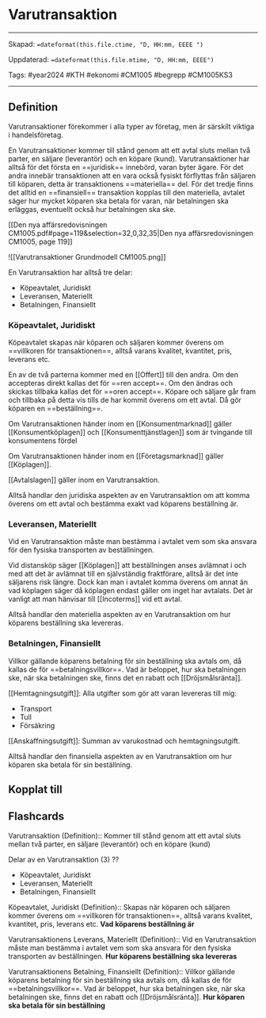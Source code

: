 # Varutransaktion

---
Skapad: `=dateformat(this.file.ctime, "D, HH:mm, EEEE ")`

Uppdaterad: `=dateformat(this.file.mtime, "D, HH:mm, EEEE")`

Tags: #year2024 #KTH #ekonomi #CM1005 #begrepp #CM1005KS3

---

## Definition

Varutransaktioner förekommer i alla typer av företag, men är särskilt viktiga i handelsföretag.

En Varutransaktioner kommer till stånd genom att ett avtal sluts mellan två parter, en säljare (leverantör) och en köpare (kund). Varutransaktioner har alltså för det första en ==juridisk== innebörd, varan byter ägare. För det andra innebär transaktionen att en vara också fysiskt förflyttas från säljaren till köparen, detta är transaktionens ==materiella== del. För det tredje finns det alltid en ==finansiell== transaktion kopplas till den materiella, avtalet säger hur mycket köparen ska betala för varan, när betalningen ska erläggas, eventuellt också hur betalningen ska ske.

[[Den nya affärsredovisningen CM1005.pdf#page=119&selection=32,0,32,35|Den nya affärsredovisningen CM1005, page 119]]

![[Varutransaktioner Grundmodell CM1005.png]]

En Varutransaktion har alltså tre delar:

- Köpeavtalet, Juridiskt
- Leveransen, Materiellt
- Betalningen, Finansiellt

### Köpeavtalet, Juridiskt

Köpeavtalet skapas när köparen och säljaren kommer överens om ==villkoren för transaktionen==, alltså varans kvalitet, kvantitet, pris, leverans etc.

En av de två parterna kommer med en [[Offert]] till den andra. Om den accepteras direkt kallas det för ==ren accept==. Om den ändras och skickas tillbaka kallas det för ==oren accept==. Köpare och säljare går fram och tillbaka på detta vis tills de har kommit överens om ett avtal. Då gör köparen en ==beställning==.

Om Varutransaktionen händer inom en [[Konsumentmarknad]] gäller [[Konsumentköplagen]] och [[Konsumenttjänstlagen]] som är tvingande till konsumentens fördel

Om Varutransaktionen händer inom en [[Företagsmarknad]] gäller [[Köplagen]].

[[Avtalslagen]] gäller inom en Varutransaktion.

Alltså handlar den juridiska aspekten av en Varutransaktion om att komma överens om ett avtal och bestämma exakt vad köparens beställning är.

### Leveransen, Materiellt

Vid en Varutransaktion måste man bestämma i avtalet vem som ska ansvara för den fysiska transporten av beställningen.

Vid distansköp säger [[Köplagen]] att beställningen anses avlämnat i och med att det är avlämnat till en självständig fraktförare, alltså är det inte säljarens risk längre. Dock kan man i avtalet komma överens om annat än vad köplagen säger då köplagen endast gäller om inget har avtalats. Det är vanligt att man hänvisar till [[Incoterms]] vid ett avtal.

Alltså handlar den materiella aspekten av en Varutransaktion om hur köparens beställning ska levereras.

### Betalningen, Finansiellt

Villkor gällande köparens betalning för sin beställning ska avtals om, då kallas de för ==betalningsvillkor==. Vad är beloppet, hur ska betalningen ske, när ska betalningen ske, finns det en rabatt och [[Dröjsmålsränta]].

[[Hemtagningsutgift]]: Alla utgifter som gör att varan levereras till mig:

- Transport
- Tull
- Försäkring

[[Anskaffningsutgift]]: Summan av varukostnad och hemtagningsutgift.

Alltså handlar den finansiella aspekten av en Varutransaktion om hur köparen ska betala för sin beställning.

## Kopplat till

## Flashcards

Varutransaktion (Definition):: Kommer till stånd genom att ett avtal sluts mellan två parter, en säljare (leverantör) och en köpare (kund)
<!--SR:!2024-02-18,3,253!2024-02-17,4,270-->

Delar av en Varutransaktion (3)
??
- Köpeavtalet, Juridiskt
- Leveransen, Materiellt
- Betalningen, Finansiellt
<!--SR:!2024-02-19,3,250!2024-02-19,4,272-->

Köpeavtalet, Juridiskt (Definition):: Skapas när köparen och säljaren kommer överens om ==villkoren för transaktionen==, alltså varans kvalitet, kvantitet, pris, leverans etc. **Vad köparens beställning är**
<!--SR:!2024-02-22,6,250!2024-02-18,3,252-->

Varutransaktionens Leverans, Materiellt (Definition):: Vid en Varutransaktion måste man bestämma i avtalet vem som ska ansvara för den fysiska transporten av beställningen. **Hur köparens beställning ska levereras**
<!--SR:!2024-02-17,4,270!2024-02-18,3,252-->

Varutransaktionens Betalning, Finansiellt (Definition):: Villkor gällande köparens betalning för sin beställning ska avtals om, då kallas de för ==betalningsvillkor==. Vad är beloppet, hur ska betalningen ske, när ska betalningen ske, finns det en rabatt och [[Dröjsmålsränta]]. **Hur köparen ska betala för sin beställning**
<!--SR:!2024-02-23,7,250!2024-02-18,3,252-->
